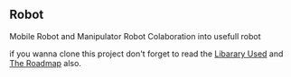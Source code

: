 ## Robot
Mobile Robot and Manipulator Robot Colaboration into usefull robot

if you wanna clone this project don't forget to read the [Libarary Used](library-used.md) and [The Roadmap](Roadmap.md) also.
